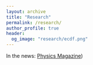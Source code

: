 ```yaml
---
layout: archive
title: "Research"
permalink: /research/
author_profile: true
header:
  og_image: "research/ecdf.png"
---
```



In the news: [Physics Magazine](https://physics.aps.org/articles/v15/s71))


